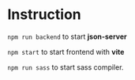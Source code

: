 # Instruction
`npm run backend`
to start **json-server**

`npm start`
to start frontend with **vite**

`npm run sass`
to start sass compiler.